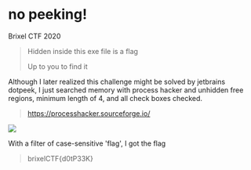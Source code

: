 # no peeking!

Brixel CTF 2020

>Hidden inside this exe file is a flag
>
>Up to you to find it

Although I later realized this challenge might be solved by jetbrains dotpeek, I just searched memory with process hacker and unhidden free regions, minimum length of 4, and all check boxes checked.

> <https://processhacker.sourceforge.io/>

<code><img src="https://zyphen.is-inside.me/L2vv5Sji.png"></code>

With a filter of case-sensitive 'flag', I got the flag

> brixelCTF{d0tP33K}
